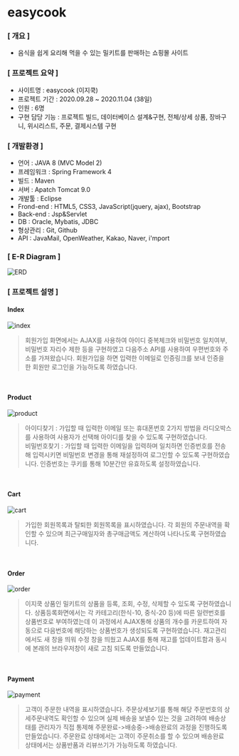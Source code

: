 # easycook
### [ 개요 ]
+ 음식을 쉽게 요리해 먹을 수 있는 밀키트를 판매하는 쇼핑몰 사이트

### [ 프로젝트 요약 ]
+ 사이트명 : easycook (이지쿡)
+ 프로젝트 기간 : 2020.09.28 ~ 2020.11.04 (38일)
+ 인원 : 6명
+ 구현 담당 기능 : 프로젝트 빌드, 데이터베이스 설계&구현, 전체/상세 상품, 장바구니, 위시리스트, 주문, 결제시스템 구현

### [ 개발환경 ]
+ 언어 : JAVA 8 (MVC Model 2)
+ 프레임워크 : Spring Framework 4
+ 빌드 : Maven
+ 서버 : Apatch Tomcat 9.0
+ 개발툴 : Eclipse
+ Frond-end : HTML5, CSS3, JavaScript(jquery, ajax), Bootstrap
+ Back-end : Jsp&Servlet
+ DB : Oracle, Mybatis, JDBC
+ 형상관리 : Git, Github
+ API : JavaMail, OpenWeather, Kakao, Naver, i'mport

### [ E-R Diagram ]
![ERD](https://user-images.githubusercontent.com/69949473/99359436-6a90c000-28f2-11eb-935b-a8fc6b64f964.png)

### [ 프로젝트 설명 ]

#### Index

![index](https://user-images.githubusercontent.com/69949473/99359535-94e27d80-28f2-11eb-9bd1-b1f86bd0d389.png)
> 회원가입 화면에서는 AJAX를 사용하여 아이디 중복체크와 비밀번호 일치여부, 비밀번호 자리수 제한 등을 구현하였고 다음주소 API를 사용하여 우편번호와 주소를 가져왔습니다. 회원가입을 하면 입력한 이메일로 인증링크를 보내 인증을 한 회원만 로그인을 가능하도록 하였습니다.
<br>

#### Product
![product](https://user-images.githubusercontent.com/69949473/99359595-ab88d480-28f2-11eb-8df7-536136a1471f.png)
> 아이디찾기 : 가입할 때 입력한 이메일 또는 휴대폰번호 2가지 방법을 라디오박스를 사용하여 사용자가 선택해 아이디를 찾을 수 있도록 구현하였습니다. <br>
> 비밀번호찾기 : 가입할 때 입력한 이메일을 입력하며 일치하면 인증번호를 전송해 입력시키면 비밀번호 변경을 통해 재설정하여 로그인할 수 있도록 구현하였습니다. 인증번호는 쿠키를 통해 10분간만 유효하도록 설정하였습니다.
<br>

#### Cart
![cart](https://user-images.githubusercontent.com/69949473/99359695-cc512a00-28f2-11eb-852b-af8b97cf50be.png)
> 가입한 회원목록과 탈퇴한 회원목록을 표시하였습니다. 각 회원의 주문내역을 확인할 수 있으며 최근구매일자와 총구매금액도 계산하여 나타나도록 구현하였습니다.
<br>

#### Order
![order](https://user-images.githubusercontent.com/69949473/99359778-ebe85280-28f2-11eb-8778-eaafcf7509a9.png)
> 이지쿡 상품인 밀키트의 상품을 등록, 조회, 수정, 삭제할 수 있도록 구현하였습니다. 상품등록화면에서는 각 카테고리(한식-10, 중식-20 등)에 따른 일련번호를 상품번호로 부여하였는데 이 과정에서 AJAX통해 상품의 개수를 카운트하여 자동으로 다음번호에 해당하는 상품번호가 생성되도록 구현하였습니다. 재고관리에서도 새 창을 띄워 수정 창을 띄웠고 AJAX를 통해 재고를 업데이트함과 동시에 본래의 브라우저창이 새로 고침 되도록 만들었습니다.
<br>

#### Payment
![payment](https://user-images.githubusercontent.com/69949473/99359817-f7d41480-28f2-11eb-800b-c1ea3f754316.png)
> 고객이 주문한 내역을 표시하였습니다. 주문상세보기를 통해 해당 주문번호의 상세주문내역도 확인할 수 있으며 실제 배송을 보낼수 있는 것을 고려하여 배송상태를 관리자가 직접 통제해 주문완료->배송중->배송완료의 과정을 진행하도록 만들었습니다. 주문완료 상태에서는 고객이 주문취소를 할 수 있으며 배송완료 상태에서는 상품반품과 리뷰쓰기가 가능하도록 하였습니다.
<br>
